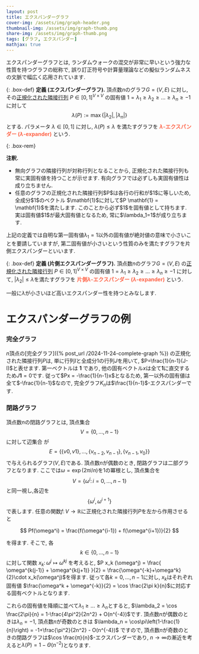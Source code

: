 ```yaml
---
layout: post
title: エクスパンダーグラフ
cover-img: /assets/img/graph-header.png
thumbnail-img: /assets/img/graph-thumb.png
share-img: /assets/img/graph-thumb.png
tags: [グラフ, エクスパンダー]
mathjax: true
---
```


エクスパンダーグラフとは, ランダムウォークの混交が非常に早いという強力な性質を持つグラフの総称で,
誤り訂正符号や計算量理論などの擬似ランダムネスの文脈で幅広く応用されています.

{: .box-def}
**定義 (エクスパンダーグラフ).**
頂点数$n$のグラフ$G=(V,E)$ に対し, その<a href="/2024-11-20-graph/#正規化された隣接行列">正規化された隣接行列</a>
$P\in[0,1]^{V\times V}$ の固有値 $1=\lambda_1\ge \lambda_2\ge \dots \ge \lambda_n \ge -1$ に対して
$$
\lambda(P):=\max\{|\lambda_2|,|\lambda_n|\}
$$
とする. パラメータ $\lambda\in[0,1]$ に対し, $\lambda(P) \le \lambda$ を満たすグラフを <span style="color: tomato;">**$\lambda$-エクスパンダー ($\lambda$-expander)**</span> という.

{: .box-rem}
<div>
<b>注釈.</b>
<ul>
<li> 無向グラフの隣接行列が対称行列となることから, 正規化された隣接行列も常に実固有値を持つことが示せます. 有向グラフでは必ずしも実固有値性は成り立ちません.</li>
<li> 任意のグラフの正規化された隣接行列$P$は各行の行和が$1$に等しいため, 全成分$1$のベクトル $\mathbf{1}$に対して$P \mathbf{1} = \mathbf{1}$を満たします. このことから必ず$1$を固有値として持ちます. 実は固有値$1$が最大固有値となるため, 常に$\lambda_1=1$が成り立ちます.</li>
</ul>
</div>

上記の定義では自明な第一固有値$\lambda_1=1$以外の固有値が絶対値の意味で小さいことを要請していますが, 第二固有値が小さいという性質のみを満たすグラフを片側エクスパンダーといいます.

{: .box-def}
**定義 (片側エクスパンダーグラフ).**
頂点数$n$のグラフ$G=(V,E)$ の<a href="/2024-11-20-graph/#正規化された隣接行列">正規化された隣接行列</a>
$P\in[0,1]^{V\times V}$ の固有値 $1=\lambda_1\ge \lambda_2\ge \dots \ge \lambda_n \ge -1$ に対して, $|\lambda_2| \le \lambda$を満たすグラフを <span style="color: tomato;">**片側$\lambda$-エクスパンダー ($\lambda$-expander)**</span> という.

一般に$\lambda$が小さいほど高いエクスパンダー性を持つとみなします. 

# エクスパンダーグラフの例
### 完全グラフ
$n$頂点の[完全グラフ]({% post_url /2024-11-24-complete-graph %})
  の正規化された隣接行列$P$は, 単に行列$I$と全成分$1$の行列$J$を用いて, $P=\frac{1}{n-1}(J-I)$と表せます. 第一ベクトルは $\mathbf{1}$ であり, 他の固有ベクトル$x$は全て$\mathbf{1}$に直交するため$J \mathbf{1} = 0$です. 従って$Px = -\frac{1}{n-1}x$となるため, 第一以外の固有値は全て$-\frac{1}{n-1}$なので, 完全グラフ$K_n$は$\frac{1}{n-1}$-エクスパンダーです.

### 閉路グラフ
頂点数$n$の閉路グラフとは, 頂点集合$$V=\{ 0,\dots,n-1 \}$$
に対して辺集合
が $$E= \{\{v0,v1\},\dots,\{v_{n−2},v_{n-1}\},\{v_{n-1},v_0\}\}$$ で与えられるグラフ$(V,E)$である. 頂点数$n$が偶数のとき, 閉路グラフは二部グラフとなります.
ここでは$\omega = \exp(2\pi i/n)$を$1$の冪根とし, 頂点集合を
$$V = \{\omega^i \colon i=0,\dots,n-1\}$$
と同一視し,各辺を$$\{\omega^i,\omega^{i+1}\}$$ で表します.
任意の関数$f \colon V \to \mathbb{R}$に正規化された隣接行列$P$を左から作用させると

$$
Pf(\omega^i) = \frac{f(\omega^{i-1}) + f(\omega^{i+1})}{2}
$$

を得ます. そこで, 各
$$k\in \{0,\dots,n-1\}$$
に対して関数
$x_k \colon \omega^j \mapsto \omega^{kj}$
を考えると,
$P x_k (\omega^j) = \frac{ \omega^{k(j-1)} + \omega^{k(j+1)} }{2} = \frac{\omega^{-k}+\omega^k}{2}\cdot x_k(\omega^j)$を得ます.
従って各$k= 0,\dots,n−1$に対し, $x_k$はそれぞれ固有値 $\frac{\omega^k + \omega^{-k}}{2} = \cos \frac{2\pi k}{n}$に対応する固有ベクトルとなります.

これらの固有値を降順に並べて$\lambda_1 \ge \dots \ge \lambda_n$とすると,
$\lambda_2 = \cos \frac{2\pi}{n} = 1-\frac{4\pi^2}{2n^2} + O(n^{-4})$です. 頂点数$n$が偶数のときは$\lambda_n =−1$, 頂点数$n$が奇数のときは
$\lambda_n = \cos\pi\left(1-\frac{1}{n}\right) = -1+\frac{\pi^2}{2n^2} - O(n^{-4})$ ですので, 頂点数$n$が奇数のときの閉路グラフは$\cos \frac{π}{n}$-エクスパンダーであり, $n\to\infty$の漸近を考えると$\lambda(P)=1-\Theta(n^{-2})$となります.



